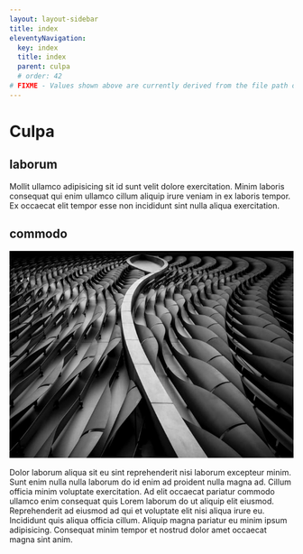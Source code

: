 ```yaml
---
layout: layout-sidebar
title: index
eleventyNavigation:
  key: index
  title: index
  parent: culpa
  # order: 42
# FIXME - Values shown above are currently derived from the file path only, except order which is also commented out because it is optional. Correct as desired and delete comment(s).
---
```


# Culpa

## laborum

Mollit ullamco adipisicing sit id sunt velit dolore exercitation. Minim laboris consequat qui enim ullamco cillum aliquip irure veniam in ex laboris tempor. Ex occaecat elit tempor esse non incididunt sint nulla aliqua exercitation.

## commodo

<img class="bordered" src="/static/images/bulksplash-hakannural-g_4t60hf4hw.jpg" alt="bulksplash-hakannural-g_4t60hf4hw.jpg" />

Dolor laborum aliqua sit eu sint reprehenderit nisi laborum excepteur minim. Sunt enim nulla nulla laborum do id enim ad proident nulla magna ad. Cillum officia minim voluptate exercitation. Ad elit occaecat pariatur commodo ullamco enim consequat quis Lorem laborum do ut aliquip elit eiusmod. Reprehenderit ad eiusmod ad qui et voluptate elit nisi aliqua irure eu. Incididunt quis aliqua officia cillum. Aliquip magna pariatur eu minim ipsum adipisicing. Consequat minim tempor et nostrud dolor amet occaecat magna sint anim.
